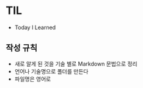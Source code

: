 # TIL
* Today I Learned
## 작성 규칙
* 새로 알게 된 것을 기술 별로 Markdown 문법으로 정리
* 언어나 기술명으로 폴더를 만든다
* 파일명은 영어로
